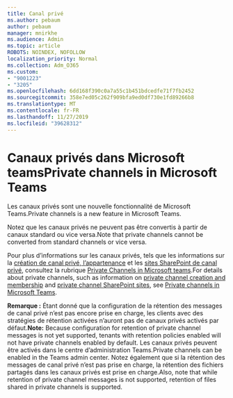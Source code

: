 ```yaml
---
title: Canal privé
ms.author: pebaum
author: pebaum
manager: mnirkhe
ms.audience: Admin
ms.topic: article
ROBOTS: NOINDEX, NOFOLLOW
localization_priority: Normal
ms.collection: Adm_O365
ms.custom:
- "9001223"
- "3205"
ms.openlocfilehash: 6dd168f390c0a7a55c1b451bdcedfe71f7fb2452
ms.sourcegitcommit: 358e7ed05c262f909bfa9ed0df730e1fd89266b8
ms.translationtype: MT
ms.contentlocale: fr-FR
ms.lasthandoff: 11/27/2019
ms.locfileid: "39628312"
---
```

# <a name="private-channels-in-microsoft-teams"></a><span data-ttu-id="3d784-102">Canaux privés dans Microsoft teams</span><span class="sxs-lookup"><span data-stu-id="3d784-102">Private channels in Microsoft Teams</span></span>

<span data-ttu-id="3d784-103">Les canaux privés sont une nouvelle fonctionnalité de Microsoft Teams.</span><span class="sxs-lookup"><span data-stu-id="3d784-103">Private channels is a new feature in Microsoft Teams.</span></span> 

<span data-ttu-id="3d784-104">Notez que les canaux privés ne peuvent pas être convertis à partir de canaux standard ou vice versa.</span><span class="sxs-lookup"><span data-stu-id="3d784-104">Note that private channels cannot be converted from standard channels or vice versa.</span></span>

<span data-ttu-id="3d784-105">Pour plus d’informations sur les canaux privés, tels que les informations sur la [création de canal privé, l’appartenance](https://docs.microsoft.com/MicrosoftTeams/private-channels#private-channel-creation-and-membership) et les [sites SharePoint de canal privé](https://docs.microsoft.com/MicrosoftTeams/private-channels#private-channel-sharepoint-sites), consultez la rubrique [Private Channels in Microsoft teams](https://docs.microsoft.com/MicrosoftTeams/private-channels).</span><span class="sxs-lookup"><span data-stu-id="3d784-105">For details about private channels, such as information on [private channel creation and membership](https://docs.microsoft.com/MicrosoftTeams/private-channels#private-channel-creation-and-membership) and [private channel SharePoint sites](https://docs.microsoft.com/MicrosoftTeams/private-channels#private-channel-sharepoint-sites), see [Private channels in Microsoft Teams](https://docs.microsoft.com/MicrosoftTeams/private-channels).</span></span> 

<span data-ttu-id="3d784-106">**Remarque :** Étant donné que la configuration de la rétention des messages de canal privé n’est pas encore prise en charge, les clients avec des stratégies de rétention activées n’auront pas de canaux privés activés par défaut.</span><span class="sxs-lookup"><span data-stu-id="3d784-106">**Note:** Because configuration for retention of private channel messages is not yet supported, tenants with retention policies enabled will not have private channels enabled by default.</span></span> <span data-ttu-id="3d784-107">Les canaux privés peuvent être activés dans le centre d’administration Teams.</span><span class="sxs-lookup"><span data-stu-id="3d784-107">Private channels can be enabled in the Teams admin center.</span></span> <span data-ttu-id="3d784-108">Notez également que si la rétention des messages de canal privé n’est pas prise en charge, la rétention des fichiers partagés dans les canaux privés est prise en charge.</span><span class="sxs-lookup"><span data-stu-id="3d784-108">Also, note that while retention of private channel messages is not supported, retention of files shared in private channels is supported.</span></span>